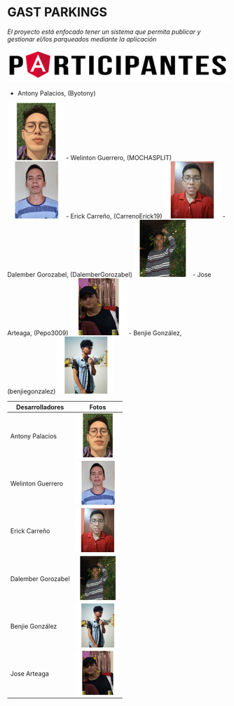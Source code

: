# GAST PARKINGS

_El proyecto está enfocado tener  un sistema que permita publicar y gestionar el/los parqueados mediante la aplicación_

![Participantes](https://github.com/Byotony/logospng/blob/main/PNG/Participantes.png)

- Antony Palacios, (Byotony)

<img src="https://github.com/Byotony/logospng/blob/main/PNG/Byonetta.png" width="130" height="130" />
- Welinton Guerrero, (MOCHASPLIT)

<img src="https://github.com/Byotony/logospng/blob/main/PNG/Guerrero.png" width="130" height="130" />
- Erick Carreño, (CarrenoErick19)

<img src="https://github.com/Byotony/logospng/blob/main/PNG/Rogger.png" width="130" height="130" />
- Dalember Gorozabel, (DalemberGorozabel)

<img src="https://github.com/Byotony/logospng/blob/main/PNG/DALEMBER.png" width="130" height="130" />
- Jose Arteaga, (Pepo3009)

<img src="https://github.com/Byotony/logospng/blob/main/PNG/pepo.png" width="130" height="130" />
- Benjie González, (benjiegonzalez)

<img src="https://github.com/Byotony/logospng/blob/main/PNG/Benjie.png" width="130" height="130" />

| Desarrolladores | Fotos |
| ------ | ------ |
| Antony Palacios | <img src="https://github.com/Byotony/logospng/blob/main/PNG/Byonetta.png" width="100" height="100" /> |
| Welinton Guerrero | <img src="https://github.com/Byotony/logospng/blob/main/PNG/Guerrero.png" width="100" height="100" /> |
| Erick Carreño | <img src="https://github.com/Byotony/logospng/blob/main/PNG/Rogger.png" width="100" height="100" /> |
| Dalember Gorozabel | <img src="https://github.com/Byotony/logospng/blob/main/PNG/DALEMBER.png" width="100" height="100" /> |
| Benjie González | <img src="https://github.com/Byotony/logospng/blob/main/PNG/Benjie.png" width="100" height="100" /> |
| Jose Arteaga | <img src="https://github.com/Byotony/logospng/blob/main/PNG/pepo.png" width="100" height="100" /> |
